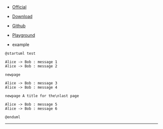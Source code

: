
* [Official](https://plantuml.com/)

* [Download](https://plantuml.com/zh/download)

* [Github](https://github.com/plantuml/plantuml)

* [Playground](https://www.planttext.com/)

* example

```puml
@startuml test

Alice -> Bob : message 1
Alice -> Bob : message 2

newpage

Alice -> Bob : message 3
Alice -> Bob : message 4

newpage A title for the\nlast page

Alice -> Bob : message 5
Alice -> Bob : message 6

@enduml
```

---
